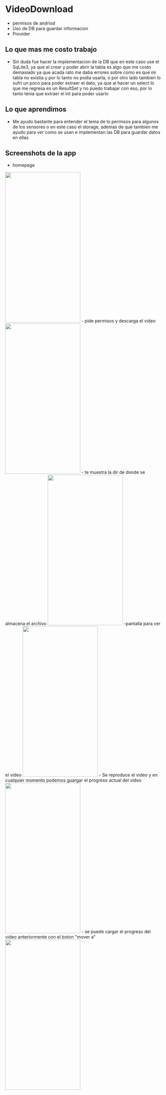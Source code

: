 # VideoDownload

- permisos de andriod
- Uso de DB para guardar informacion
- Provider

## Lo que mas me costo trabajo

- Sin duda fue hacer la implementacion de la DB que en este caso use el SqLite3, ya que el crear y poder abrir la tabla es algo que me costo demasiado ya que acada rato me daba errores sobre como es que mi tabla no existia y por lo tanto no podia usarla, o por otro lado tambien lo sufri un poco para poder extraer el dato, ya que al hacer un select lo que me regresa es un ResultSet y no puedo trabajar con eso, por lo tanto tenia que extraer el int para poder usarlo

## Lo que aprendimos

- Me ayudo bastante para entender el tema de lo permisos para algunos de los sensores o en este caso el storage, ademas de que tambien me ayudo para ver como se usan e implementan las DB para guardar datos en ellas

## Screenshots de la app
- homepage
<img src = "imagenes\IMG_0.jpg" width="240" height="480"/>
- pide permisos y descarga el video
<img src = "imagenes\IMG_1.jpg" width="240" height="480"/>
- te muestra la dir de donde se almacena el archivo
<img src = "imagenes\IMG_2.jpg" width="240" height="480"/>
-pantalla para ver el video
<img src = "imagenes\IMG_3.jpg" width="240" height="480"/>
- Se reproduce el video y en cualquier momento podemos guargar el progreso actual del video
<img src = "imagenes\IMG_4.jpg" width="240" height="480"/>
- se puede cargar el progreso del video anteriormente con el boton "mover a"
<img src = "imagenes\IMG_5.jpg" width="240" height="480"/>

